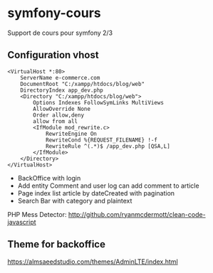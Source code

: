 # symfony-cours
Support de cours pour symfony 2/3

## Configuration vhost

```
<VirtualHost *:80>
    ServerName e-commerce.com
    DocumentRoot "C:/xampp/htdocs/blog/web"
    DirectoryIndex app_dev.php
    <Directory "C:/xampp/htdocs/blog/web">
        Options Indexes FollowSymLinks MultiViews
        AllowOverride None
        Order allow,deny
        allow from all
        <IfModule mod_rewrite.c>
            RewriteEngine On
            RewriteCond %{REQUEST_FILENAME} !-f
            RewriteRule ^(.*)$ /app_dev.php [QSA,L]
        </IfModule>
    </Directory>
</VirtualHost>
```

* BackOffice with login
* Add entity Comment and user log can add comment to article
* Page index list article by dateCreated with pagination
* Search Bar with category and plaintext

PHP Mess Detector: http://github.com/ryanmcdermott/clean-code-javascript

## Theme for backoffice
https://almsaeedstudio.com/themes/AdminLTE/index.html
